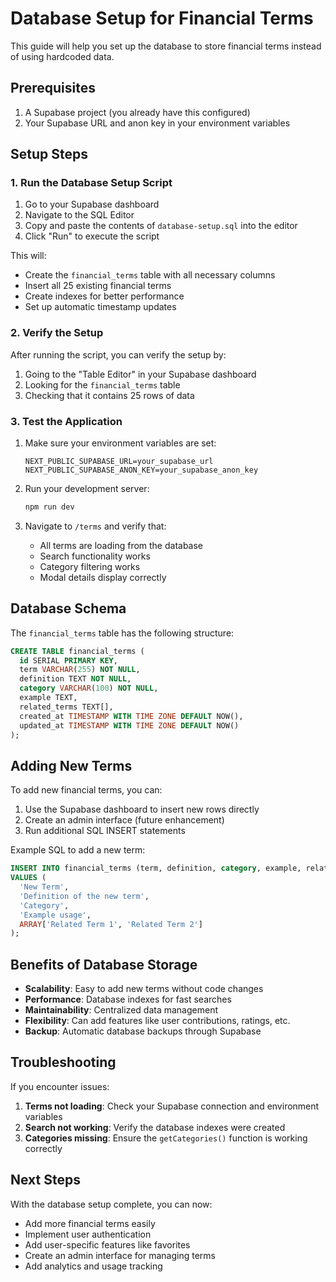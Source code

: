 # Database Setup for Financial Terms

This guide will help you set up the database to store financial terms instead of using hardcoded data.

## Prerequisites

1. A Supabase project (you already have this configured)
2. Your Supabase URL and anon key in your environment variables

## Setup Steps

### 1. Run the Database Setup Script

1. Go to your Supabase dashboard
2. Navigate to the SQL Editor
3. Copy and paste the contents of `database-setup.sql` into the editor
4. Click "Run" to execute the script

This will:
- Create the `financial_terms` table with all necessary columns
- Insert all 25 existing financial terms
- Create indexes for better performance
- Set up automatic timestamp updates

### 2. Verify the Setup

After running the script, you can verify the setup by:

1. Going to the "Table Editor" in your Supabase dashboard
2. Looking for the `financial_terms` table
3. Checking that it contains 25 rows of data

### 3. Test the Application

1. Make sure your environment variables are set:
   ```
   NEXT_PUBLIC_SUPABASE_URL=your_supabase_url
   NEXT_PUBLIC_SUPABASE_ANON_KEY=your_supabase_anon_key
   ```

2. Run your development server:
   ```bash
   npm run dev
   ```

3. Navigate to `/terms` and verify that:
   - All terms are loading from the database
   - Search functionality works
   - Category filtering works
   - Modal details display correctly

## Database Schema

The `financial_terms` table has the following structure:

```sql
CREATE TABLE financial_terms (
  id SERIAL PRIMARY KEY,
  term VARCHAR(255) NOT NULL,
  definition TEXT NOT NULL,
  category VARCHAR(100) NOT NULL,
  example TEXT,
  related_terms TEXT[],
  created_at TIMESTAMP WITH TIME ZONE DEFAULT NOW(),
  updated_at TIMESTAMP WITH TIME ZONE DEFAULT NOW()
);
```

## Adding New Terms

To add new financial terms, you can:

1. Use the Supabase dashboard to insert new rows directly
2. Create an admin interface (future enhancement)
3. Run additional SQL INSERT statements

Example SQL to add a new term:
```sql
INSERT INTO financial_terms (term, definition, category, example, related_terms) 
VALUES (
  'New Term',
  'Definition of the new term',
  'Category',
  'Example usage',
  ARRAY['Related Term 1', 'Related Term 2']
);
```

## Benefits of Database Storage

- **Scalability**: Easy to add new terms without code changes
- **Performance**: Database indexes for fast searches
- **Maintainability**: Centralized data management
- **Flexibility**: Can add features like user contributions, ratings, etc.
- **Backup**: Automatic database backups through Supabase

## Troubleshooting

If you encounter issues:

1. **Terms not loading**: Check your Supabase connection and environment variables
2. **Search not working**: Verify the database indexes were created
3. **Categories missing**: Ensure the `getCategories()` function is working correctly

## Next Steps

With the database setup complete, you can now:
- Add more financial terms easily
- Implement user authentication
- Add user-specific features like favorites
- Create an admin interface for managing terms
- Add analytics and usage tracking 
